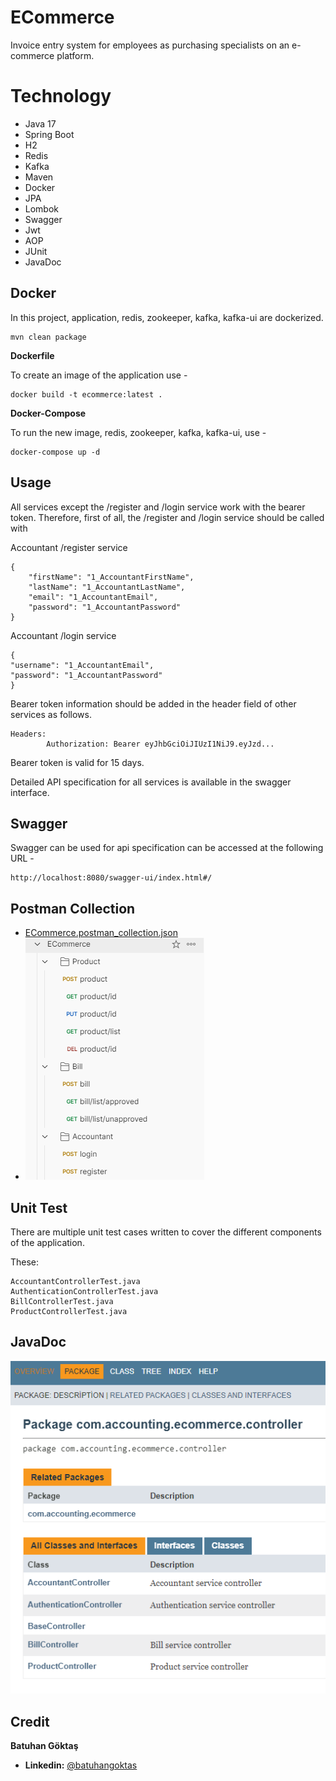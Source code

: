 ﻿# ECommerce

Invoice entry system for employees as purchasing specialists on an e-commerce platform.


# Technology

-   Java 17
-   Spring Boot
-   H2
-   Redis
-   Kafka
-   Maven
-   Docker
-   JPA
-   Lombok
-   Swagger
-   Jwt
-   AOP
-   JUnit
-   JavaDoc

## Docker

In this project, application, redis, zookeeper, kafka, kafka-ui are dockerized.
```
mvn clean package
```

**Dockerfile**

To create an image of the application use -

```
docker build -t ecommerce:latest .
```

**Docker-Compose**

To run the new image, redis, zookeeper, kafka, kafka-ui, use -

```
docker-compose up -d    
```
## Usage
All services except the /register and /login service work with the bearer token. Therefore, first of all, the /register and /login service should be called with

Accountant /register service
   

    {
        "firstName": "1_AccountantFirstName",
        "lastName": "1_AccountantLastName",
        "email": "1_AccountantEmail",
        "password": "1_AccountantPassword"
    }

Accountant /login service

    {
    "username": "1_AccountantEmail",
    "password": "1_AccountantPassword"
    }

Bearer token information should be added in the header field of other services as follows.

    Headers:
    		Authorization: Bearer eyJhbGciOiJIUzI1NiJ9.eyJzd...

Bearer token is valid for 15 days.

Detailed API specification for all services is available in the swagger interface.

## Swagger

Swagger can be used for api specification can be accessed at the following URL -

```
http://localhost:8080/swagger-ui/index.html#/
```

## Postman Collection

-   [ECommerce.postman_collection.json](https://github.com/batuhangoktas/ECommerce/blob/master/postman/ECommerce.postman_collection.json)
-   ![](https://github.com/batuhangoktas/ecommerce/blob/master/postman/collection.png)

## Unit Test

There are multiple unit test cases written to cover the different components of the application.

These:
```
AccountantControllerTest.java
AuthenticationControllerTest.java
BillControllerTest.java
ProductControllerTest.java
```

## JavaDoc

![](https://github.com/batuhangoktas/ecommerce/blob/master/postman/javadoc.png)

## Credit
**Batuhan Göktaş**

 - **Linkedin:** [@batuhangoktas](https://www.linkedin.com/in/batuhan-g%C3%B6kta%C5%9F-29035aa8/)
